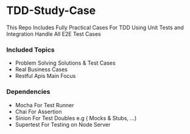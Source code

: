 # TDD-Study-Case

This Repo Includes Fully Practical Cases For TDD
Using Unit Tests and Integration Handle All E2E Test Cases

### Included Topics

- Problem Solving Solutions & Test Cases
- Real Business Cases
- Restful Apis Main Focus

### Dependencies

- Mocha For Test Runner
- Chai For Assertion
- Sinion For Test Doubles e.g ( Mocks & Stubs, ...)
- Supertest For Testing on Node Server

